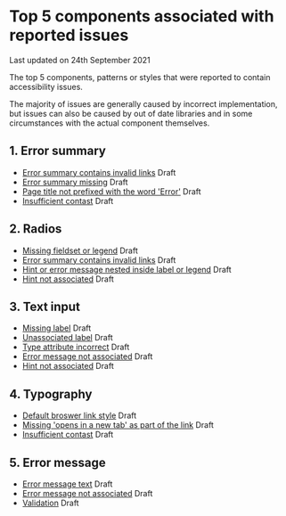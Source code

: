 # Top 5 components associated with reported issues

Last updated on 24th September 2021

The top 5 components, patterns or styles that were reported to contain accessibility issues.

The majority of issues are generally caused by incorrect implementation, but issues can also be caused by out of date libraries and in some circumstances with the actual component themselves.

## 1. Error summary

- [Error summary contains invalid links](https://github.com/hmrc/accessibility/blob/master/docs/common-issues/error-summary-links.md) Draft
- [Error summary missing](https://github.com/hmrc/accessibility/blob/master/docs/common-issues/error-summary-missing.md) Draft
- [Page title not prefixed with the word 'Error'](https://github.com/hmrc/accessibility/blob/master/docs/common-issues/error-page-title.md) Draft
- [Insufficient contast](https://github.com/hmrc/accessibility/blob/master/docs/common-issues/insufficient-contrast.md) Draft

## 2. Radios

- [Missing fieldset or legend](https://github.com/hmrc/accessibility/blob/master/docs/common-issues/missing-fieldset-or-legend.md) Draft
- [Error summary contains invalid links](https://github.com/hmrc/accessibility/blob/master/docs/common-issues/error-summary-links.md) Draft
- [Hint or error message nested inside label or legend](https://github.com/hmrc/accessibility/blob/master/docs/common-issues/hint-error-in-label.md)  Draft
- [Hint not associated](https://github.com/hmrc/accessibility/blob/master/docs/common-issues/hint-not-associated.md) Draft

## 3. Text input

- [Missing label](https://github.com/hmrc/accessibility/blob/master/docs/common-issues/missing-label.md) Draft
- [Unassociated label](https://github.com/hmrc/accessibility/blob/master/docs/common-issues/unassociated-label.md) Draft
- [Type attribute incorrect](https://github.com/hmrc/accessibility/blob/master/docs/common-issues/type-attribute-incorrect.md) Draft
- [Error message not associated](https://github.com/hmrc/accessibility/blob/master/docs/common-issues/error-not-associated.md) Draft
- [Hint not associated](https://github.com/hmrc/accessibility/blob/master/docs/common-issues/hint-not-associated.md) Draft

## 4. Typography

- [Default broswer link style](https://github.com/hmrc/accessibility/blob/master/docs/common-issues/default-browser-link-style.md) Draft
- [Missing 'opens in a new tab' as part of the link](https://github.com/hmrc/accessibility/blob/master/docs/common-issues/open-in-new-window-links.md) Draft
- [Insufficient contast](https://github.com/hmrc/accessibility/blob/master/docs/common-issues/insufficient-contrast.md) Draft

## 5. Error message	

- [Error message text](https://github.com/hmrc/accessibility/blob/master/docs/common-issues/error-message.md) Draft
- [Error message not associated](https://github.com/hmrc/accessibility/blob/master/docs/common-issues/error-not-associated.md) Draft
- [Validation](https://github.com/hmrc/accessibility/blob/master/docs/common-issues/validation.md) Draft
